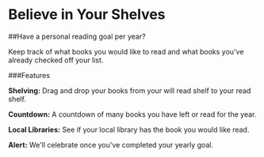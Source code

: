 # Believe in Your Shelves

##Have a personal reading goal per year?

Keep track of what books you would like to read and what books you've already checked off your list.

###Features

**Shelving:** Drag and drop your books from your will read shelf to your read shelf.

**Countdown:** A countdown of many books you have left or read for the year.

**Local Libraries:** See if your local library has the book you would like read.

**Alert:** We'll celebrate once you've completed your yearly goal.